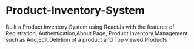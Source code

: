 # Product-Inventory-System
Built a Product Inventory System using ReactJs with the features of Registration, Authentication,About Page, Product Inventory Management such as Add,Edit,Deletion of a product and Top viewed Products
